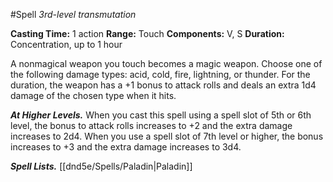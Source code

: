 #Spell
*3rd-level transmutation*

**Casting Time:** 1 action
**Range:** Touch
**Components:** V, S
**Duration:** Concentration, up to 1 hour

A nonmagical weapon you touch becomes a magic weapon. Choose one of the following damage types: acid, cold, fire, lightning, or thunder. For the duration, the weapon has a +1 bonus to attack rolls and deals an extra 1d4 damage of the chosen type when it hits.

***At Higher Levels.*** When you cast this spell using a spell slot of 5th or 6th level, the bonus to attack rolls increases to +2 and the extra damage increases to 2d4. When you use a spell slot of 7th level or higher, the bonus increases to +3 and the extra damage increases to 3d4.

***Spell Lists.*** [[dnd5e/Spells/Paladin\|Paladin]]